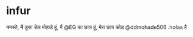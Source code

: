 # infur
नमस्ते, मैं डुसा डेल मोहाडे हूं, मैं @EG का छात्र हूं, मेरा छात्र कोड @ddmohade506 .holaa है
